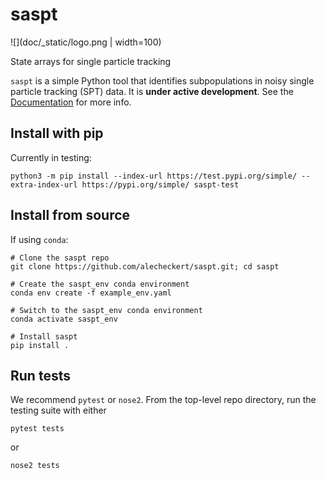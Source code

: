 # saspt

![](doc/_static/logo.png | width=100)

State arrays for single particle tracking

`saspt` is a simple Python tool that identifies subpopulations in noisy single particle tracking (SPT) data. It is **under active development**. See the [Documentation](https://saspt.readthedocs.io/en/latest/) for more info. 

## Install with pip

Currently in testing:
```
python3 -m pip install --index-url https://test.pypi.org/simple/ --extra-index-url https://pypi.org/simple/ saspt-test
```

## Install from source

If using `conda`:
```
# Clone the saspt repo
git clone https://github.com/alecheckert/saspt.git; cd saspt

# Create the saspt_env conda environment
conda env create -f example_env.yaml
   
# Switch to the saspt_env conda environment
conda activate saspt_env

# Install saspt
pip install .
```

## Run tests

We recommend `pytest` or `nose2`. From the top-level repo directory,
run the testing suite with either
```
pytest tests
```

or
```
nose2 tests
```
